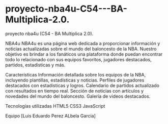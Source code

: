 # proyecto-nba4u-C54---BA-Multiplica-2.0.
proyecto nba4u (C54 - BA Multiplica 2.0).


NBA4u NBA4u es una página web dedicada a proporcionar información y noticias actualizadas sobre el mundo del baloncesto de la NBA. Nuestro objetivo es brindar a los fanáticos una plataforma donde puedan encontrar todo lo relacionado con sus equipos favoritos, jugadores destacados, partidos, estadísticas y más.

Características Información detallada sobre los equipos de la NBA, incluyendo plantillas, estadísticas y noticias. Perfiles de jugadores destacados con estadísticas y logros. Calendario de partidos actualizado con resultados en tiempo real. Sección de noticias con artículos y novedades del mundo del baloncesto. Galería de videos destacados.

Tecnologías utilizadas HTML5 CSS3 JavaScript

Equipo [Luis Eduardo Perez ALbela Garcia]
